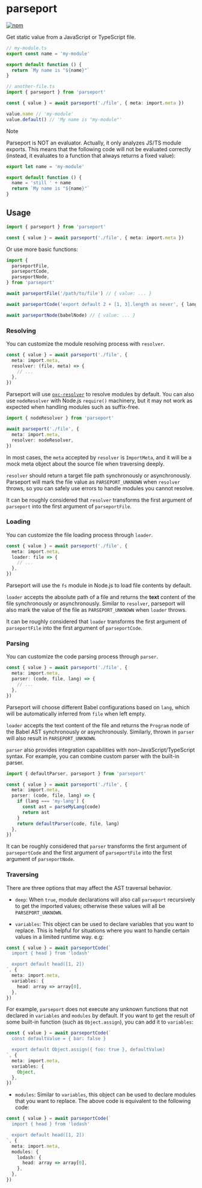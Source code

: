 # parseport

[![npm](https://img.shields.io/npm/v/parseport.svg)](https://www.npmjs.com/package/parseport)

Get static value from a JavaScript or TypeScript file.

```ts
// my-module.ts
export const name = 'my-module'

export default function () {
  return `My name is "${name}"`
}
```

```ts
// another-file.ts
import { parseport } from 'parseport'

const { value } = await parseport('./file', { meta: import.meta })

value.name // 'my-module'
value.default() // 'My name is "my-module"'
```

> [!NOTE]
> Parseport is NOT an evaluator. Actually, it only analyzes JS/TS module exports. This means that the following code will not be evaluated correctly (instead, it evaluates to a function that always returns a fixed value):
> ```js
> export let name = 'my-module'
>
> export default function () {
>   name = 'still ' + name
>   return `My name is "${name}"`
> }
> ```

## Usage

```ts
import { parseport } from 'parseport'

const { value } = await parseport('./file', { meta: import.meta })
```

Or use more basic functions:

```ts
import {
  parseportFile,
  parseportCode,
  parseportNode,
} from 'parseport'

await parseportFile('/path/to/file') // { value: ... }

await parseportCode('export default 2 + [1, 3].length as never', { lang: 'ts' }) // { value: { default: 4 } }

await parseportNode(babelNode) // { value: ... }
```

### Resolving

You can customize the module resolving process with `resolver`.

```ts
const { value } = await parseport('./file', {
  meta: import.meta,
  resolver: (file, meta) => {
    // ...
  },
})
```

Parseport will use [`oxc-resolver`](https://github.com/oxc-project/oxc-resolver) to resolve modules by default. You can also use `nodeResolver` with Node.js `require()` machinery, but it may not work as expected when handling modules such as suffix-free.

```ts
import { nodeResolver } from 'parseport'

await parseport('./file', {
  meta: import.meta,
  resolver: nodeResolver,
})
```

In most cases, the `meta` accepted by `resolver` is `ImportMeta`, and it will be a mock meta object about the source file when traversing deeply.

`resolver` should return a target file path synchronously or asynchronously. Parseport will mark the file value as `PARSEPORT_UNKNOWN` when `resolver` throws, so you can safely use errors to handle modules you cannot resolve.

It can be roughly considered that `resolver` transforms the first argument of `parseport` into the first argument of `parseportFile`.

### Loading

You can customize the file loading process through `loader`.

```ts
const { value } = await parseport('./file', {
  meta: import.meta,
  loader: file => {
    // ...
  },
})
```

Parseport will use the `fs` module in Node.js to load file contents by default.

`loader` accepts the absolute path of a file and returns the **text** content of the file synchronously or asynchronously. Similar to `resolver`, parseport will also mark the value of the file as `PARSEPORT_UNKNOWN` when `loader` throws.

It can be roughly considered that `loader` transforms the first argument of `parseportFile` into the first argument of `parseportCode`.

### Parsing

You can customize the code parsing process through `parser`.

```ts
const { value } = await parseport('./file', {
  meta: import.meta,
  parser: (code, file, lang) => {
    // ...
  },
})
```

Parseport will choose different Babel configurations based on `lang`, which will be automatically inferred from `file` when left empty.

`loader` accepts the text content of the file and returns the `Program` node of the Babel AST synchronously or asynchronously. Similarly, thrown in `parser` will also result in `PARSEPORT_UNKNOWN`.

`parser` also provides integration capabilities with non-JavaScript/TypeScript syntax. For example, you can combine custom parser with the built-in parser.

```ts
import { defaultParser, parseport } from 'parseport'

const { value } = await parseport('./file', {
  meta: import.meta,
  parser: (code, file, lang) => {
    if (lang === 'my-lang') {
      const ast = parseMyLang(code)
      return ast
    }
    return defaultParser(code, file, lang)
  },
})
```

It can be roughly considered that `parser` transforms the first argument of `parseportCode` and the first argument of `parseportFile` into the first argument of `parseportNode`.

### Traversing

There are three options that may affect the AST traversal behavior.

- `deep`: When `true`, module declarations will also call `parseport` recursively to get the imported values; otherwise these values ​​will all be `PARSEPORT_UNKNOWN`.

- `variables`: This object can be used to declare variables that you want to replace. This is helpful for situations where you want to handle certain values ​​in a limited runtime way. e.g:

```ts
const { value } = await parseportCode(`
  import { head } from 'lodash'

  export default head([1, 2])
`, {
  meta: import.meta,
  variables: {
    head: array => array[0],
  },
})
```

For example, `parseport` does not execute any unknown functions that not declared in `variables` and `modules` by default. If you want to get the result of some built-in function (such as `Object.assign`), you can add it to `variables`:

```ts
const { value } = await parseportCode(`
  const defaultValue = { bar: false }

  export default Object.assign({ foo: true }, defaultValue)
`, {
  meta: import.meta,
  variables: {
    Object,
  },
})
```

- `modules`: Similar to `variables`, this object can be used to declare modules that you want to replace. The above code is equivalent to the following code:

```ts
const { value } = await parseportCode(`
  import { head } from 'lodash'

  export default head([1, 2])
`, {
  meta: import.meta,
  modules: {
    lodash: {
      head: array => array[0],
    },
  },
})
```
